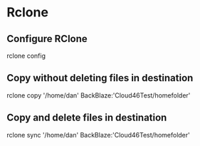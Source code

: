 # Rclone

## Configure RClone
rclone config

## Copy without deleting files in destination
rclone copy '/home/dan' BackBlaze:'Cloud46Test/homefolder'

## Copy and delete files in destination
rclone sync '/home/dan' BackBlaze:'Cloud46Test/homefolder'